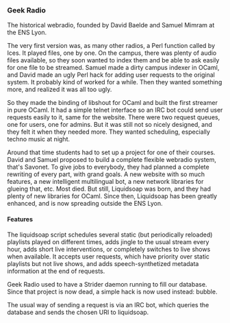 ### Geek Radio
The historical webradio, founded by David Baelde and Samuel Mimram at the ENS Lyon.

The very first version was, as many other radios, a Perl function called by Ices. It played files, one by one. On the campus, there was plenty of audio files available, so they soon wanted to index them and be able to ask easily for one file to be streamed. Samuel made a dirty campus indexer in OCaml, and David made an ugly Perl hack for adding user requests to the original system. It probably kind of worked for a while. Then they wanted something more, and realized it was all too ugly.

So they made the binding of libshout for OCaml and built the first streamer in pure OCaml. It had a simple telnet interface so an IRC bot could send user requests easily to it, same for the website. There were two request queues, one for users, one for admins. But it was still not so nicely designed, and they felt it when they needed more. They wanted scheduling, especially techno music at night.

Around that time students had to set up a project for one of their courses. David and Samuel proposed to build a complete flexible webradio system, that's Savonet. To give jobs to everybody, they had planned a complete rewriting of every part, with grand goals. A new website with so much features, a new intelligent multilingual bot, a new network libraries for glueing that, etc. Most died. But still, Liquidsoap was born, and they had plenty of new libraries for OCaml. Since then, Liquidsoap has been greatly enhanced, and is now spreading outside the ENS Lyon.

#### Features
The liquidsoap script schedules several static (but periodically reloaded) playlists played on different times, adds jingle to the usual stream every hour, adds short live interventions, or completely switches to live shows when available. It accepts user requests, which have priority over static playlists but not live shows, and adds speech-synthetized metadata information at the end of requests.

Geek Radio used to have a Strider daemon running to fill our database. Since that project is now dead, a simple hack is now used instead: bubble.

The usual way of sending a request is via an IRC bot, which queries the database and sends the chosen URI to liquidsoap.


